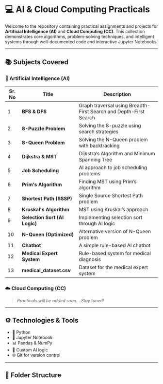 # 💻 AI & Cloud Computing Practicals

Welcome to the repository containing practical assignments and projects for **Artificial Intelligence (AI)** and **Cloud Computing (CC)**. This collection demonstrates core algorithms, problem-solving techniques, and intelligent systems through well-documented code and interactive Jupyter Notebooks.

---

## 📚 Subjects Covered

### 🧠 Artificial Intelligence (AI)

| Sr. No | Title | Description |
|--------|-------|-------------|
| 1 | **BFS & DFS** | Graph traversal using Breadth-First Search and Depth-First Search |
| 2 | **8-Puzzle Problem** | Solving the 8-puzzle using search strategies |
| 3 | **8-Queen Problem** | Solving the N-Queen problem with backtracking |
| 4 | **Dijkstra & MST** | Dijkstra’s Algorithm and Minimum Spanning Tree |
| 5 | **Job Scheduling** | AI approach to job scheduling problems |
| 6 | **Prim's Algorithm** | Finding MST using Prim’s algorithm |
| 7 | **Shortest Path (SSSP)** | Single Source Shortest Path problem |
| 8 | **Kruskal's Algorithm** | MST using Kruskal’s approach |
| 9 | **Selection Sort (AI Logic)** | Implementing selection sort through AI logic |
|10 | **N-Queen (Optimized)** | Alternative version of N-Queen problem |
|11 | **Chatbot** | A simple rule-based AI chatbot |
|12 | **Medical Expert System** | Rule-based system for medical diagnosis |
|13 | **medical_dataset.csv** | Dataset for the medical expert system |

### ☁️ Cloud Computing (CC)

> *Practicals will be added soon... Stay tuned!*

---

## ⚙️ Technologies & Tools

- 🐍 Python
- 📒 Jupyter Notebook
- 📊 Pandas & NumPy
- 🧠 Custom AI logic
- 🌐 Git for version control

---

## 📁 Folder Structure

